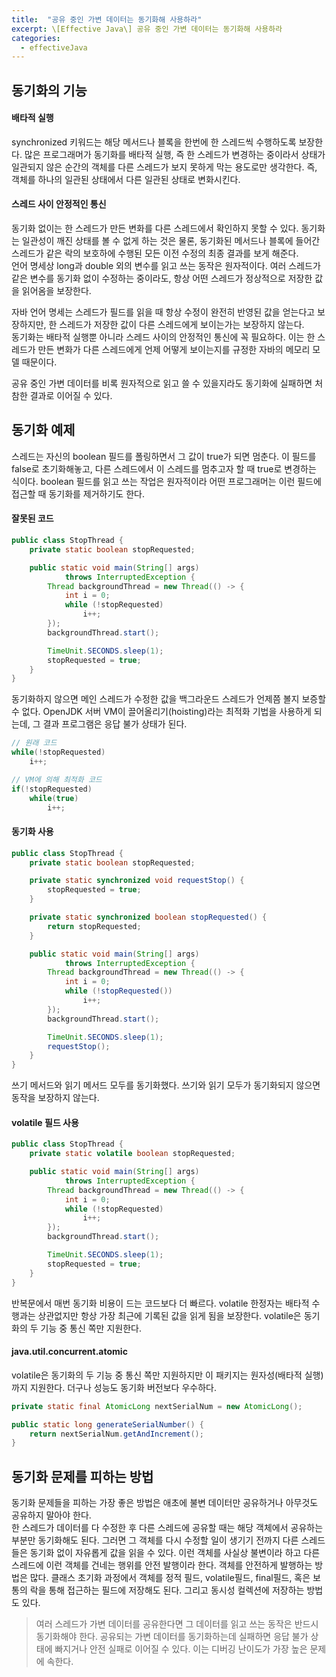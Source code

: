 ```yaml
---
title:  "공유 중인 가변 데이터는 동기화해 사용하라"
excerpt: \[Effective Java\] 공유 중인 가변 데이터는 동기화해 사용하라
categories:
  - effectiveJava
---
```


## 동기화의 기능

#### 배타적 실행
synchronized 키워드는 해당 메서드나 블록을 한번에 한 스레드씩 수행하도록 보장한다. 많은 프로그래머가 동기화를 배타적 실행, 즉 한 스레드가 변경하는 중이라서 상태가 일관되지 않은 순간의 객체를 다른 스레드가 보지 못하게 막는 용도로만 생각한다. 즉, 객체를 하나의 일관된 상태에서 다른 일관된 상태로 변화시킨다.  

#### 스레드 사이 안정적인 통신
동기화 없이는 한 스레드가 만든 변화를 다른 스레드에서 확인하지 못할 수 있다. 동기화는 일관성이 깨진 상태를 볼 수 없게 하는 것은 물론, 동기화된 메서드나 블록에 들어간 스레드가 같은 락의 보호하에 수행된 모든 이전 수정의 최종 결과를 보게 해준다.  
언어 명세상 long과 double 외의 변수를 읽고 쓰는 동작은 원자적이다. 여러 스레드가 같은 변수를 동기화 없이 수정하는 중이라도, 항상 어떤 스레드가 정상적으로 저장한 값을 읽어옴을 보장한다.  

자바 언어 명세는 스레드가 필드를 읽을 때 항상 수정이 완전히 반영된 값을 얻는다고 보장하지만, 한 스레드가 저장한 값이 다른 스레드에게 보이는가는 보장하지 않는다.  
동기화는 배타적 실행뿐 아니라 스레드 사이의 안정적인 통신에 꼭 필요하다. 이는 한 스레드가 만든 변화가 다른 스레드에게 언제 어떻게 보이는지를 규정한 자바의 메모리 모델 때문이다.  

공유 중인 가변 데이터를 비록 원자적으로 읽고 쓸 수 있을지라도 동기화에 실패하면 처참한 결과로 이어질 수 있다.

## 동기화 예제
스레드는 자신의 boolean 필드를 폴링하면서 그 값이 true가 되면 멈춘다. 이 필드를 false로 초기화해놓고, 다른 스레드에서 이 스레드를 멈추고자 할 때 true로 변경하는 식이다. boolean 필드를 읽고 쓰는 작업은 원자적이라 어떤 프로그래머는 이런 필드에 접근할 때 동기화를 제거하기도 한다.

#### 잘못된 코드
  
```java
public class StopThread {
    private static boolean stopRequested;

    public static void main(String[] args)
            throws InterruptedException {
        Thread backgroundThread = new Thread(() -> {
            int i = 0;
            while (!stopRequested)
                i++;
        });
        backgroundThread.start();

        TimeUnit.SECONDS.sleep(1);
        stopRequested = true;
    }
}
```  

동기화하지 않으면 메인 스레드가 수정한 값을 백그라운드 스레드가 언제쯤 볼지 보증할 수 없다. OpenJDK 서버 VM이 끌어올리기(hoisting)라는 최적화 기법을 사용하게 되는데, 그 결과 프로그램은 응답 불가 상태가 된다.

  
```java
// 원래 코드
while(!stopRequested)
    i++;

// VM에 의해 최적화 코드
if(!stopRequested)
    while(true)
        i++;
```  


#### 동기화 사용
  
```java
public class StopThread {
    private static boolean stopRequested;

    private static synchronized void requestStop() {
        stopRequested = true;
    }

    private static synchronized boolean stopRequested() {
        return stopRequested;
    }

    public static void main(String[] args)
            throws InterruptedException {
        Thread backgroundThread = new Thread(() -> {
            int i = 0;
            while (!stopRequested())
                i++;
        });
        backgroundThread.start();

        TimeUnit.SECONDS.sleep(1);
        requestStop();
    }
}  
```  

쓰기 메서드와 읽기 메서드 모두를 동기화했다. 쓰기와 읽기 모두가 동기화되지 않으면 동작을 보장하지 않는다.

#### volatile 필드 사용
  
```java
public class StopThread {
    private static volatile boolean stopRequested;

    public static void main(String[] args)
            throws InterruptedException {
        Thread backgroundThread = new Thread(() -> {
            int i = 0;
            while (!stopRequested)
                i++;
        });
        backgroundThread.start();

        TimeUnit.SECONDS.sleep(1);
        stopRequested = true;
    }
}
```  

반복문에서 매번 동기화 비용이 드는 코드보다 더 빠르다. volatile 한정자는 배타적 수행과는 상관없지만 항상 가장 최근에 기록된 값을 읽게 됨을 보장한다. volatile은 동기화의 두 기능 중 통신 쪽만 지원한다.

#### java.util.concurrent.atomic
volatile은 동기화의 두 기능 중 통신 쪽만 지원하지만 이 패키지는 원자성(배타적 실행)까지 지원한다. 더구나 성능도 동기화 버전보다 우수하다.

  
```java
private static final AtomicLong nextSerialNum = new AtomicLong();

public static long generateSerialNumber() {
    return nextSerialNum.getAndIncrement();
}
```  

## 동기화 문제를 피하는 방법
동기화 문제들을 피하는 가장 좋은 방법은 애초에 불변 데이터만 공유하거나 아무것도 공유하지 말아야 한다.  
한 스레드가 데이터를 다 수정한 후 다른 스레드에 공유할 때는 해당 객체에서 공유하는 부분만 동기화해도 된다. 그러면 그 객체를 다시 수정할 일이 생기기 전까지 다른 스레드들은 동기화 없이 자유롭게 값을 읽을 수 있다. 이런 객체를 사실상 불변이라 하고 다른 스레드에 이런 객체를 건네는 행위를 안전 발행이라 한다. 객체를 안전하게 발행하는 방법은 많다. 클래스 초기화 과정에서 객체를 정적 필드, volatile필드, final필드, 혹은 보통의 락을 통해 접근하는 필드에 저장해도 된다. 그리고 동시성 컬렉션에 저장하는 방법도 있다.


> 여러 스레드가 가변 데이터를 공유한다면 그 데이터를 읽고 쓰는 동작은 반드시 동기화해야 한다. 공유되는 가변 데이터를 동기화하는데 실패하면 응답 불가 상태에 빠지거나 안전 실패로 이어질 수 있다. 이는 디버깅 난이도가 가장 높은 문제에 속한다.